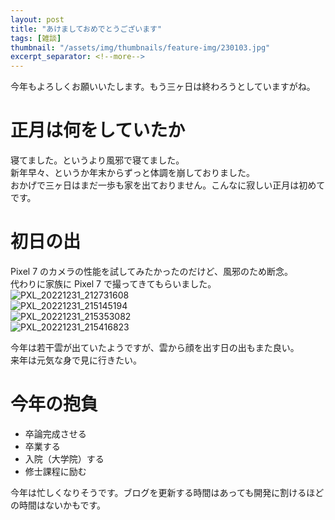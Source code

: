 ```yaml
---
layout: post
title: "あけましておめでとうございます"
tags: [雑談]
thumbnail: "/assets/img/thumbnails/feature-img/230103.jpg"
excerpt_separator: <!--more-->
---
```


今年もよろしくお願いいたします。もう三ヶ日は終わろうとしていますがね。

<!--more-->  

# 正月は何をしていたか

寝てました。というより風邪で寝てました。  
新年早々、というか年末からずっと体調を崩しておりました。  
おかげで三ヶ日はまだ一歩も家を出ておりません。こんなに寂しい正月は初めてです。

# 初日の出

Pixel 7 のカメラの性能を試してみたかったのだけど、風邪のため断念。  
代わりに家族に Pixel 7 で撮ってきてもらいました。  
![PXL_20221231_212731608](../../../assets/img/post/2023-1-3/PXL_20221231_212731608.jpg)  
![PXL_20221231_215145194](../../../assets/img/post/2023-1-3/PXL_20221231_215145194.jpg)  
![PXL_20221231_215353082](../../../assets/img/post/2023-1-3/PXL_20221231_215353082-2754682.jpg)  
![PXL_20221231_215416823](../../../assets/img/post/2023-1-3/PXL_20221231_215416823.jpg)  

今年は若干雲が出ていたようですが、雲から顔を出す日の出もまた良い。  
来年は元気な身で見に行きたい。

# 今年の抱負

- 卒論完成させる
- 卒業する
- 入院（大学院）する
- 修士課程に励む

今年は忙しくなりそうです。ブログを更新する時間はあっても開発に割けるほどの時間はないかもです。
